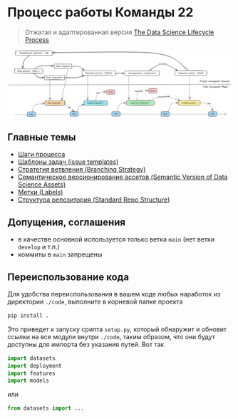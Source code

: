 # Процесс работы Команды 22

> Отжатая и адаптированная версия [The Data Science Lifecycle Process](https://github.com/dslp/dslp/blob/main/README.md)


![Team22 Workflow diagram](../media/Team22-workflow.png)

## Главные темы

- [Шаги процесса](steps.md)
- [Шаблоны задач (issue templates)](issue-types/0-overview-issue-types.md)
- [Стратегия ветвления (Branching Strategy)](branch-types.md)
- [Семантическое версионирование ассетов (Semantic Version of Data Science Assets)](semantic-versioning.md)
- [Метки (Labels)](labels.md)
- [Структура репозитория (Standard Repo Structure)](repo-structure.md)

## Допущения, соглашения
- в качестве основной используется только ветка `main` (нет ветки `develop` и т.п.)
- коммиты в `main` запрещены

## Переиспользование кода
Для удобства переиспользования в вашем коде любых наработок из директории `./code`, выполните в корневой папке проекта
```sh
pip install .
```
Это приведет к запуску срипта `setup.py`, который обнаружит и обновит ссылки на все модули внутри `./code`, таким образом, что они будут доступны для импорта без указания путей. Вот так 
```python
import datasets
import deployment
import features
import models
```
или
```python
from datasets import ...
```